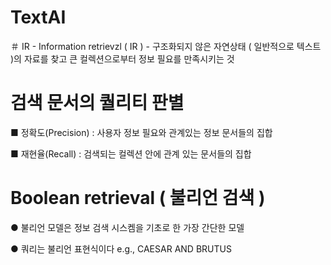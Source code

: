 # TextAI

＃ IR - Information retrievzl ( IR ) - 구조화되지 않은 자연상태 ( 일반적으로 텍스트 )의 자료를 찾고 큰 컬렉션으로부터 정보 필요를 만족시키는 것

# 검색 문서의 퀄리티 판별

■ 정확도(Precision) : 사용자 정보 필요와 관계있는 정보 문서들의 집합

■ 재현율(Recall) : 검색되는 컬렉션 안에 관계 있는 문서들의 집합

# Boolean retrieval ( 불리언 검색 )

● 불리언 모델은 정보 검색 시스켐을 기초로 한 가장 간단한 모델

● 쿼리는 불리언 표현식이다 e.g., CAESAR AND BRUTUS
